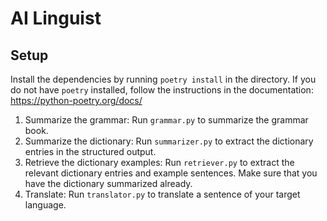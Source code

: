 # AI Linguist

## Setup
Install the dependencies by running `poetry install` in the directory.
If you do not have `poetry` installed, follow the instructions in the documentation: https://python-poetry.org/docs/

1. Summarize the grammar: Run `grammar.py` to summarize the grammar book.
1. Summarize the dictionary: Run `summarizer.py` to extract the dictionary entries in the structured output.
1. Retrieve the dictionary examples: Run `retriever.py` to extract the relevant dictionary entries and example sentences. Make sure that you have the dictionary summarized already.
1. Translate: Run `translator.py` to translate a sentence of your target language.